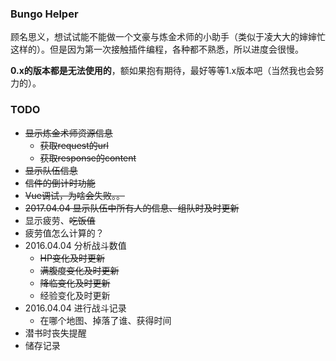 ### Bungo Helper
顾名思义，想试试能不能做一个文豪与炼金术师的小助手（类似于凌大大的婶婶忙这样的）。但是因为第一次接触插件编程，各种都不熟悉，所以进度会很慢。

**0.x的版本都是无法使用的**，额如果抱有期待，最好等等1.x版本吧（当然我也会努力的）。

### TODO
- <del>显示炼金术师资源信息</del>
  - <del>获取request的url</del>
  - <del>获取response的content</del>
- <del>显示队伍信息</del>
- <del>信件的倒计时功能</del>
- <del>Vue调试，为啥会失败。。</del>
- <del>2017.04.04 显示队伍中所有人的信息、组队时及时更新</del>
- 显示疲劳、<del>吃饭值</del>
- 疲劳值怎么计算的？
- 2016.04.04 分析战斗数值
  - <del>HP变化及时更新</del>
  - <del>满腹度变化及时更新</del>
  - <del>降临变化及时更新</del>
  - 经验变化及时更新
- 2016.04.04 进行战斗记录
  - 在哪个地图、掉落了谁、获得时间
- 潜书时丧失提醒
- 储存记录
